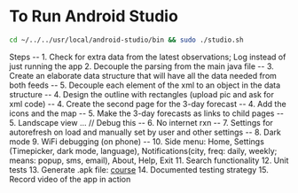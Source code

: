 # To Run Android Studio

```bash
cd ~/../../usr/local/android-studio/bin && sudo ./studio.sh
```

Steps
-- 1. Check for extra data from the latest observations; Log instead of just running the app
2. Decouple the parsing from the main java file
-- 3. Create an elaborate data structure that will have all the data needed from both feeds
-- 5. Decouple each element of the xml to an object in the data structure
-- 4. Design the outline with rectangles (upload pic and ask for xml code)
-- 4. Create the second page for the 3-day forecast
-- 4. Add the icons and the map
-- 5. Make the 3-day forecasts as links to child pages
-- 5. Landscape view ... // Debug this
-- 6. No internet rxn
-- 7. Settings for autorefresh on load and manually set by user and  other settings
-- 8. Dark mode
9. WiFi debugging (on phone)
-- 10. Side menu: Home, Settings (Timepicker, dark mode, language), Notifications(city, freq: daily, weekly; means: popup, sms, email), About, Help, Exit
11. Search functionality
12. Unit tests
13. Generate .apk file: [course](https://www.linkedin.com/learning/android-studio-essential-training-14266841/configure-android-studio?u=39683156)
14. Documented testing strategy
15. Record video of the app in action
